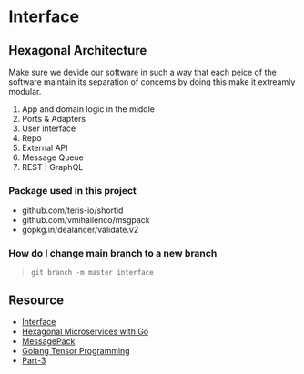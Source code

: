 # Interface

## Hexagonal Architecture
Make sure we devide our software in such a way that each peice of the software maintain its separation of concerns
by doing this make it extreamly modular. 

1. App and domain logic in the middle
2. Ports & Adapters
3. User interface
4. Repo
5. External API
6. Message Queue
7. REST | GraphQL

### Package used in this project
* github.com/teris-io/shortid
* github.com/vmihailenco/msgpack
* gopkg.in/dealancer/validate.v2

### How do I change main branch to a new branch
> `git branch -m master interface`


## Resource

* [Interface](https://www.youtube.com/watch?v=qJKQZKGZgf0)
* [Hexagonal Microservices with Go](https://www.youtube.com/watch?v=rQnTtQZGpg8)
* [MessagePack](https://msgpack.org/index.html)
* [Golang Tensor Programming](https://www.youtube.com/watch?v=QyBXz9SpPqE&list=PLJbE2Yu2zumCe9cO3SIyragJ8pLmVv0z9)
* [Part-3](https://github.com/tensor-programming/hex-microservice/tree/part-3)